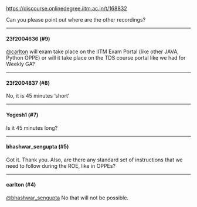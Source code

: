 https://discourse.onlinedegree.iitm.ac.in/t/168832

Can you please point out where are the other recordings?</p><hr>

<h4>23f2004636 (#9)</h4>
<p><a class="mention" href="/u/carlton">@carlton</a> will exam take place on the IITM Exam Portal (like other JAVA, Python OPPE) or will it take place on the TDS course portal like we had for Weekly GA?</p><hr>

<h4>23f2004837 (#8)</h4>
<p>No, it is 45 minutes ‘short’</p><hr>

<h4>Yogesh1 (#7)</h4>
<p>Is it 45 minutes long?</p><hr>

<h4>bhashwar_sengupta (#5)</h4>
<p>Got it. Thank you. Also, are there any standard set of instructions that we need to follow during the ROE, like in OPPEs?</p><hr>

<h4>carlton (#4)</h4>
<p><a class="mention" href="/u/bhashwar_sengupta">@bhashwar_sengupta</a> No that will not be possible.